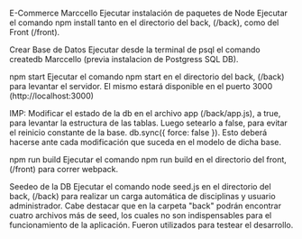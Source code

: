 E-Commerce Marccello
Ejecutar instalación de paquetes de Node
Ejecutar el comando npm install tanto en el directorio del back, (/back), como del Front (/front).

Crear Base de Datos
Ejecutar desde la terminal de psql el comando createdb Marccello (previa instalacion de Postgress SQL DB).

npm start
Ejecutar el comando npm start en el directorio del back, (/back) para levantar el servidor. El mismo estará disponible en el puerto 3000 (http://localhost:3000)

IMP: Modificar el estado de la db en el archivo app (/back/app.js), a true, para levantar la estructura de las tablas. Luego setearlo a false, para evitar el reinicio constante de la base. db.sync({ force: false }). Esto deberá hacerse ante cada modificación que suceda en el modelo de dicha base.

npm run build
Ejecutar el comando npm run build en el directorio del front, (/front) para correr webpack.

Seedeo de la DB
Ejecutar el comando node seed.js en el directorio del back, (/back) para realizar un carga automática de disciplinas y usuario administrador. Cabe destacar que en la carpeta "back" podrán encontrar cuatro archivos más de seed, los cuales no son indispensables para el funcionamiento de la aplicación. Fueron utilizados para testear el desarrollo.
